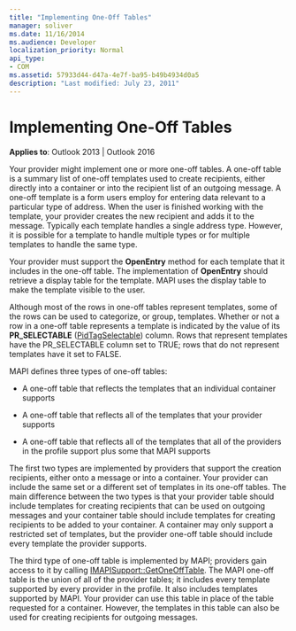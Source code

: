 ```yaml
---
title: "Implementing One-Off Tables"
manager: soliver
ms.date: 11/16/2014
ms.audience: Developer
localization_priority: Normal
api_type:
- COM
ms.assetid: 57933d44-d47a-4e7f-ba95-b49b4934d0a5
description: "Last modified: July 23, 2011"
---
```


# Implementing One-Off Tables

**Applies to**: Outlook 2013 | Outlook 2016 
  
Your provider might implement one or more one-off tables. A one-off table is a summary list of one-off templates used to create recipients, either directly into a container or into the recipient list of an outgoing message. A one-off template is a form users employ for entering data relevant to a particular type of address. When the user is finished working with the template, your provider creates the new recipient and adds it to the message. Typically each template handles a single address type. However, it is possible for a template to handle multiple types or for multiple templates to handle the same type. 
  
Your provider must support the **OpenEntry** method for each template that it includes in the one-off table. The implementation of **OpenEntry** should retrieve a display table for the template. MAPI uses the display table to make the template visible to the user. 
  
Although most of the rows in one-off tables represent templates, some of the rows can be used to categorize, or group, templates. Whether or not a row in a one-off table represents a template is indicated by the value of its **PR_SELECTABLE** ([PidTagSelectable](pidtagselectable-canonical-property.md)) column. Rows that represent templates have the PR_SELECTABLE column set to TRUE; rows that do not represent templates have it set to FALSE.
  
MAPI defines three types of one-off tables:
  
- A one-off table that reflects the templates that an individual container supports
    
- A one-off table that reflects all of the templates that your provider supports 
    
- A one-off table that reflects all of the templates that all of the providers in the profile support plus some that MAPI supports
    
The first two types are implemented by providers that support the creation recipients, either onto a message or into a container. Your provider can include the same set or a different set of templates in its one-off tables. The main difference between the two types is that your provider table should include templates for creating recipients that can be used on outgoing messages and your container table should include templates for creating recipients to be added to your container. A container may only support a restricted set of templates, but the provider one-off table should include every template the provider supports.
  
The third type of one-off table is implemented by MAPI; providers gain access to it by calling [IMAPISupport::GetOneOffTable](imapisupport-getoneofftable.md). The MAPI one-off table is the union of all of the provider tables; it includes every template supported by every provider in the profile. It also includes templates supported by MAPI. Your provider can use this table in place of the table requested for a container. However, the templates in this table can also be used for creating recipients for outgoing messages.
  

